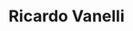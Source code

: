 ---
title: "Ricardo Vanelli"
url: /ciudad-autonoma-de-buenos-aires/ricardo-vanelli/
shop: peluquería
---